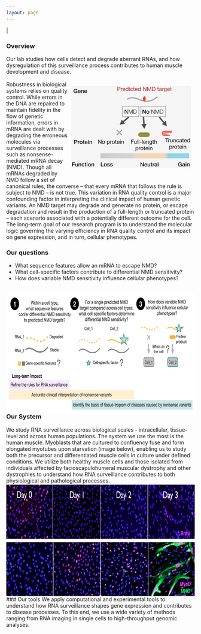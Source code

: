 ```yaml
---
layout: page
---
```


|

### Overview  
Our lab studies how cells detect and degrade aberrant RNAs, and how dysregulation of this surveillance process contributes to human muscle development and disease. 
<br>
<img align="right" src="/img/nmd-overview.png" hspace="10" vspace= "30" style="width:320px !important;height:220px !important;" />
<br>Robustness in biological systems relies on quality control. While errors in the DNA are repaired to maintain fidelity in the flow of genetic information, errors in mRNA are dealt with by degrading the erroneous molecules via surveillance processes such as nonsense-mediated mRNA decay (NMD). Though all mRNAs degraded by NMD follow a set of canonical rules, the converse – that every mRNA that follows the rule is subject to NMD – is not true. This variation in RNA quality control is a major confounding factor in interpreting the clinical impact of human genetic variants. An NMD target may degrade and generate no protein, or escape degradation and result in the production of a full-length or truncated protein – each scenario associated with a potentially different outcome for the cell. The long-term goal of our research program is to understand the molecular logic governing the varying efficiency in RNA quality control and its impact on gene expression, and in turn, cellular phenotypes.

### Our questions  
* What sequence features allow an mRNA to escape NMD?  
* What cell-specific factors contribute to differential NMD sensitivity?  
* How does variable NMD sensitivity influence cellular phenotypes?  
<br>
<img align="left" src="/img/research-overview_edit.png" style="width:720px !important;height:320px !important;" />
<br> 
<br> 


### Our System
We study RNA surveillance across biological scales - intracellular, tissue-level and across human populations. The system we use the most is the human muscle. Myoblasts that are cultured to confluency fuse and form elongated myotubes upon starvation (image below), enabling us to study both the precursor and differentiated muscle cells in culture under defined conditions. We utilize both healthy muscle cells and those isolated from individuals affected by facioscapulohumeral muscular dystrophy and other dystrophies to understand how RNA surveillance contributes to both physiological and pathological processes. 
<img align="left" src="/img/muscle_differentiation.png" style="width:750px !important;height:300px !important;" />   
<br>  
<br>  
<br>  
  
<br>  
### Our tools
We apply computational and experimental tools to understand how RNA surveillance shapes gene expression and contributes to disease processes. To this end, we use a wide variety of methods ranging from RNA imaging in single cells to high-throughput genomic analyses.  
